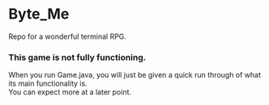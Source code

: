 # Byte_Me
Repo for a wonderful terminal RPG.

<h3>This game is not fully functioning.</h3>
<p>When you run Game.java, you will just be given a quick run through of what its main
functionality is. <br> You can expect more at a later point.</p>
